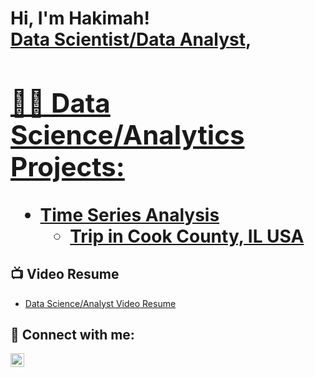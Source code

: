 <h1>Hi, I'm Hakimah! <br/><a href="https://github.com/nhakimah/">Data Scientist/Data Analyst</a>, <a href="https://www.linkedin.com/in/hakimahzaki/">

<h2>👨‍💻 Data Science/Analytics Projects:</h2>

- <b>Time Series Analysis</b>
  - [Trip in Cook County, IL USA](https://github.com/nhakimah/Capstone-Project)

<h2>📺 Video Resume</h2>

- [Data Science/Analyst Video Resume](https://drive.google.com/file/d/1eJ0m2BITIgrPoXJ0NDQyPIXP5UlApF_P/view?usp=drive_link)

<h2> 🤳 Connect with me:</h2>

[<img align="left" alt="https://www.linkedin.com/in/hakimahzaki/" width="22px" src="https://cdn.jsdelivr.net/npm/simple-icons@v3/icons/linkedin.svg" />][linkedin]

[linkedin]: https://www.linkedin.com/in/hakimahzaki/

<!--
**joshmadakor1/joshmadakor1** is a ✨ _special_ ✨ repository because its `README.md` (this file) appears on your GitHub profile.

Here are some ideas to get you started:

- 🔭 I’m currently working on ...
- 🌱 I’m currently learning ...
- 👯 I’m looking to collaborate on ...
- 🤔 I’m looking for help with ...
- 💬 Ask me about ...
- 📫 How to reach me: ...
- 😄 Pronouns: ...
- ⚡ Fun fact: ...
-->
